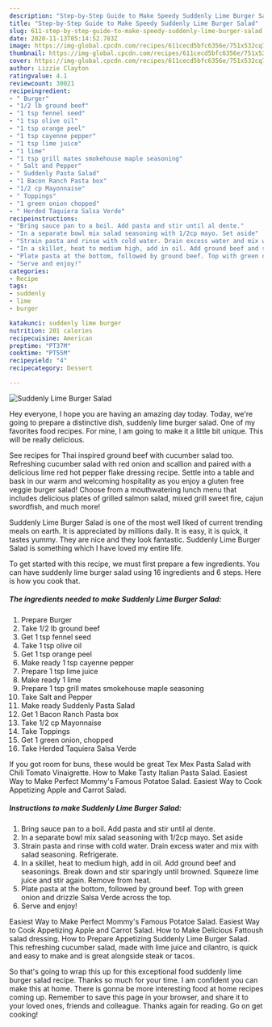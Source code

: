 ```yaml
---
description: "Step-by-Step Guide to Make Speedy Suddenly Lime Burger Salad"
title: "Step-by-Step Guide to Make Speedy Suddenly Lime Burger Salad"
slug: 611-step-by-step-guide-to-make-speedy-suddenly-lime-burger-salad
date: 2020-11-13T05:14:52.783Z
image: https://img-global.cpcdn.com/recipes/611cecd5bfc6356e/751x532cq70/suddenly-lime-burger-salad-recipe-main-photo.jpg
thumbnail: https://img-global.cpcdn.com/recipes/611cecd5bfc6356e/751x532cq70/suddenly-lime-burger-salad-recipe-main-photo.jpg
cover: https://img-global.cpcdn.com/recipes/611cecd5bfc6356e/751x532cq70/suddenly-lime-burger-salad-recipe-main-photo.jpg
author: Lizzie Clayton
ratingvalue: 4.1
reviewcount: 30021
recipeingredient:
- " Burger"
- "1/2 lb ground beef"
- "1 tsp fennel seed"
- "1 tsp olive oil"
- "1 tsp orange peel"
- "1 tsp cayenne pepper"
- "1 tsp lime juice"
- "1 lime"
- "1 tsp grill mates smokehouse maple seasoning"
- " Salt and Pepper"
- " Suddenly Pasta Salad"
- "1 Bacon Ranch Pasta box"
- "1/2 cp Mayonnaise"
- " Toppings"
- "1 green onion chopped"
- " Herded Taquiera Salsa Verde"
recipeinstructions:
- "Bring sauce pan to a boil. Add pasta and stir until al dente."
- "In a separate bowl mix salad seasoning with 1/2cp mayo. Set aside"
- "Strain pasta and rinse with cold water. Drain excess water and mix with salad seasoning. Refrigerate."
- "In a skillet, heat to medium high, add in oil. Add ground beef and seasonings. Break down and stir sparingly until browned. Squeeze lime juice and stir again. Remove from heat."
- "Plate pasta at the bottom, followed by ground beef. Top with green onion and drizzle Salsa Verde across the top."
- "Serve and enjoy!"
categories:
- Recipe
tags:
- suddenly
- lime
- burger

katakunci: suddenly lime burger 
nutrition: 201 calories
recipecuisine: American
preptime: "PT37M"
cooktime: "PT55M"
recipeyield: "4"
recipecategory: Dessert

---
```



![Suddenly Lime Burger Salad](https://img-global.cpcdn.com/recipes/611cecd5bfc6356e/751x532cq70/suddenly-lime-burger-salad-recipe-main-photo.jpg)

Hey everyone, I hope you are having an amazing day today. Today, we're going to prepare a distinctive dish, suddenly lime burger salad. One of my favorites food recipes. For mine, I am going to make it a little bit unique. This will be really delicious.

See recipes for Thai inspired ground beef with cucumber salad too. Refreshing cucumber salad with red onion and scallion and paired with a delicious lime red hot pepper flake dressing recipe. Settle into a table and bask in our warm and welcoming hospitality as you enjoy a gluten free veggie burger salad! Choose from a mouthwatering lunch menu that includes delicious plates of grilled salmon salad, mixed grill sweet fire, cajun swordfish, and much more!

Suddenly Lime Burger Salad is one of the most well liked of current trending meals on earth. It is appreciated by millions daily. It is easy, it is quick, it tastes yummy. They are nice and they look fantastic. Suddenly Lime Burger Salad is something which I have loved my entire life.


To get started with this recipe, we must first prepare a few ingredients. You can have suddenly lime burger salad using 16 ingredients and 6 steps. Here is how you cook that.

<!--inarticleads1-->

##### The ingredients needed to make Suddenly Lime Burger Salad:

1. Prepare  Burger
1. Take 1/2 lb ground beef
1. Get 1 tsp fennel seed
1. Take 1 tsp olive oil
1. Get 1 tsp orange peel
1. Make ready 1 tsp cayenne pepper
1. Prepare 1 tsp lime juice
1. Make ready 1 lime
1. Prepare 1 tsp grill mates smokehouse maple seasoning
1. Take  Salt and Pepper
1. Make ready  Suddenly Pasta Salad
1. Get 1 Bacon Ranch Pasta box
1. Take 1/2 cp Mayonnaise
1. Take  Toppings
1. Get 1 green onion, chopped
1. Take  Herded Taquiera Salsa Verde


If you got room for buns, these would be great Tex Mex Pasta Salad with Chili Tomato Vinaigrette. How to Make Tasty Italian Pasta Salad. Easiest Way to Make Perfect Mommy&#39;s Famous Potatoe Salad. Easiest Way to Cook Appetizing Apple and Carrot Salad. 

<!--inarticleads2-->

##### Instructions to make Suddenly Lime Burger Salad:

1. Bring sauce pan to a boil. Add pasta and stir until al dente.
1. In a separate bowl mix salad seasoning with 1/2cp mayo. Set aside
1. Strain pasta and rinse with cold water. Drain excess water and mix with salad seasoning. Refrigerate.
1. In a skillet, heat to medium high, add in oil. Add ground beef and seasonings. Break down and stir sparingly until browned. Squeeze lime juice and stir again. Remove from heat.
1. Plate pasta at the bottom, followed by ground beef. Top with green onion and drizzle Salsa Verde across the top.
1. Serve and enjoy!


Easiest Way to Make Perfect Mommy&#39;s Famous Potatoe Salad. Easiest Way to Cook Appetizing Apple and Carrot Salad. How to Make Delicious Fattoush salad dressing. How to Prepare Appetizing Suddenly Lime Burger Salad. This refreshing cucumber salad, made with lime juice and cilantro, is quick and easy to make and is great alongside steak or tacos. 

So that's going to wrap this up for this exceptional food suddenly lime burger salad recipe. Thanks so much for your time. I am confident you can make this at home. There is gonna be more interesting food at home recipes coming up. Remember to save this page in your browser, and share it to your loved ones, friends and colleague. Thanks again for reading. Go on get cooking!
